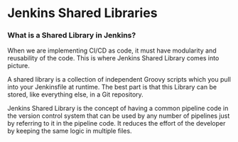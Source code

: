 # Jenkins Shared Libraries

### ​​What is a Shared Library in Jenkins?

When we are implementing CI/CD as code, it must have modularity and reusability of the code. This is where Jenkins Shared Library comes into picture.

A shared library is a collection of independent Groovy scripts which you pull into your Jenkinsfile at runtime. The best part is that this Library can be stored, like everything else, in a Git repository.

Jenkins Shared Library is the concept of having a common pipeline code in the version control system that can be used by any number of pipelines just by referring to it in the pipeline code. It reduces the effort of the developer by keeping the same logic in multiple files.